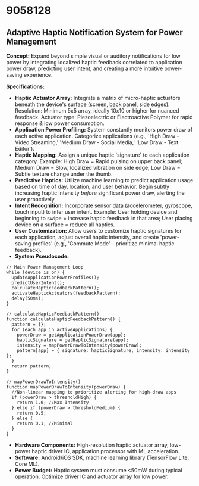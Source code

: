 # 9058128

## Adaptive Haptic Notification System for Power Management

**Concept:** Expand beyond simple visual or auditory notifications for low power by integrating localized haptic feedback correlated to application power draw, predicting user intent, and creating a more intuitive power-saving experience.

**Specifications:**

*   **Haptic Actuator Array:** Integrate a matrix of micro-haptic actuators beneath the device's surface (screen, back panel, side edges). Resolution: Minimum 5x5 array, ideally 10x10 or higher for nuanced feedback. Actuator type: Piezoelectric or Electroactive Polymer for rapid response & low power consumption.
*   **Application Power Profiling:** System constantly monitors power draw of each active application. Categorize applications (e.g., 'High Draw - Video Streaming,' 'Medium Draw - Social Media,' 'Low Draw - Text Editor').
*   **Haptic Mapping:** Assign a unique haptic 'signature' to each application category. Example:  High Draw = Rapid pulsing on upper back panel; Medium Draw = Slow, localized vibration on side edge; Low Draw = Subtle texture change under the thumb.
*   **Predictive Haptics:** Utilize machine learning to predict application usage based on time of day, location, and user behavior. Begin subtly increasing haptic intensity *before* significant power draw, alerting the user proactively.
*   **Intent Recognition:** Incorporate sensor data (accelerometer, gyroscope, touch input) to infer user intent. Example: User holding device and beginning to swipe = increase haptic feedback in that area; User placing device on a surface = reduce all haptics.
*   **User Customization:**  Allow users to customize haptic signatures for each application, adjust overall haptic intensity, and create 'power-saving profiles' (e.g., 'Commute Mode' – prioritize minimal haptic feedback).
*   **System Pseudocode:**

```
// Main Power Management Loop
while (device is on) {
  updateApplicationPowerProfiles();
  predictUserIntent();
  calculateHapticFeedbackPattern();
  activateHapticActuators(feedbackPattern);
  delay(50ms);
}

// calculateHapticFeedbackPattern()
function calculateHapticFeedbackPattern() {
  pattern = {};
  for (each app in activeApplications) {
    powerDraw = getApplicationPowerDraw(app);
    hapticSignature = getHapticSignature(app);
    intensity = mapPowerDrawToIntensity(powerDraw);
    pattern[app] = { signature: hapticSignature, intensity: intensity };
  }
  return pattern;
}

// mapPowerDrawToIntensity()
function mapPowerDrawToIntensity(powerDraw) {
  //Non-linear mapping to prioritize alerting for high-draw apps
  if (powerDraw > thresholdHigh) {
    return 1.0; //Max Intensity
  } else if (powerDraw > thresholdMedium) {
    return 0.5;
  } else {
    return 0.1; //Minimal
  }
}
```

*   **Hardware Components:** High-resolution haptic actuator array, low-power haptic driver IC, application processor with ML acceleration.
*   **Software:** Android/iOS SDK, machine learning library (TensorFlow Lite, Core ML).
*   **Power Budget:**  Haptic system must consume <50mW during typical operation. Optimize driver IC and actuator array for low power.